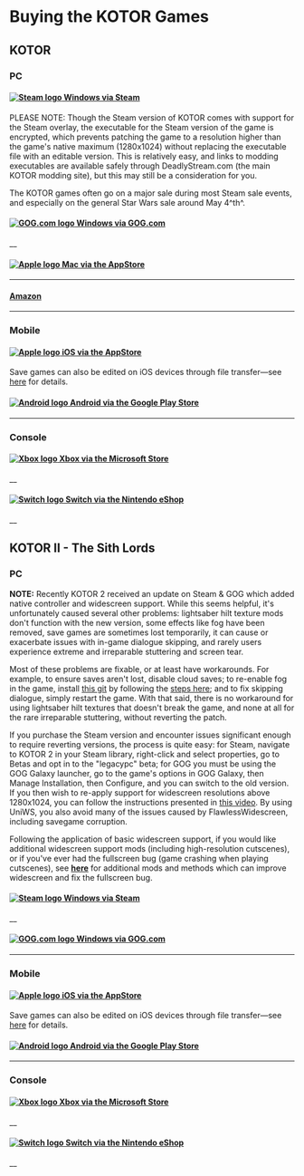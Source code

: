 # Buying the KOTOR Games

## KOTOR

### PC

#### [![Steam logo](/Steam_logo.svg) Windows via Steam](http://store.steampowered.com/app/32370/)

PLEASE NOTE: Though the Steam version of KOTOR comes with support for the Steam overlay, the executable for the Steam version of the game is encrypted, which prevents patching the game to a resolution higher than the game's native maximum (1280x1024) without replacing the executable file with an editable version. This is relatively easy, and links to modding executables are available safely through DeadlyStream.com (the main KOTOR modding site), but this may still be a consideration for you.

The KOTOR games often go on a major sale during most Steam sale events, and especially on the general Star Wars sale around May 4^th^.

#### [![GOG.com logo](/GOG.com_logo.svg) Windows via GOG.com](https://www.gog.com/game/star_wars_knights_of_the_old_republic)

__

#### [![Apple logo](/Apple_logo_white.svg) Mac via the AppStore](https://itunes.apple.com/us/app/star-wars-knights-old-republic/id416608891?mt=12)

___

#### [Amazon](https://gaming.amazon.com/star-wars-knights-of-the-old-republic-aga/dp/amzn1.pg.item.37653d14-bc85-4256-90a6-0515943686ba?ingress=amzn&ref_=SM_StarWarsKnightsoftheOldRepublic_S01_FGWP_CRWN)

___

### Mobile

#### [![Apple logo](/Apple_logo_white.svg) iOS via the AppStore](https://apps.apple.com/us/app/star-wars-kotor/id611436052)

Save games can also be edited on iOS devices through file transfer—see [here](http://www.reddit.com/r/kotor/comments/2e7x2d/editing_save_games_on_the_ios_version_of_kotor/) for details.

#### [![Android logo](/Android_logo.svg) Android via the Google Play Store](https://play.google.com/store/apps/details?id=com.aspyr.swkotor&hl=en)

___

### Console

#### [![Xbox logo](/Xbox_logo.svg) Xbox via the Microsoft Store](https://www.xbox.com/en-us/games/store/STAR-WARS-Knights-of-the-Old-Republic/BS8LFD7729CL)

__

#### [![Switch logo](/Switch_logo.svg) Switch via the Nintendo eShop](https://www.nintendo.com/games/detail/star-wars-knights-of-the-old-republic-switch/)

__

## KOTOR II - The Sith Lords

### PC

**NOTE:** Recently KOTOR 2 received an update on Steam & GOG which added native controller and widescreen support. While this seems helpful, it's unfortunately caused several other problems: lightsaber hilt texture mods don't function with the new version, some effects like fog have been removed, save games are sometimes lost temporarily, it can cause or exacerbate issues with in-game dialogue skipping, and rarely users experience extreme and irreparable stuttering and screen tear.

Most of these problems are fixable, or at least have workarounds. For example, to ensure saves aren't lost, disable cloud saves; to re-enable fog in the game, install [this git](https://github.com/HappyFunTimes01/ShaderOverride/blob/master/README.md) by following the [steps here](https://www.reddit.com/r/kotor/comments/67578l/aspyr_wont_patch_the_fog_on_dxun_but_a_fan_made/); and to fix skipping dialogue, simply restart the game. With that said, there is no workaround for using lightsaber hilt textures that doesn't break the game, and none at all for the rare irreparable stuttering, without reverting the patch.

If you purchase the Steam version and encounter issues significant enough to require reverting versions, the process is quite easy: for Steam, navigate to KOTOR 2 in your Steam library, right-click and select properties, go to Betas and opt in to the "legacypc" beta; for GOG you must be using the GOG Galaxy launcher, go to the game's options in GOG Galaxy, then Manage Installation, then Configure, and you can switch to the old version. If you then wish to re-apply support for widescreen resolutions above 1280x1024, you can follow the instructions presented in [this video](https://www.youtube.com/watch?v=pSiVC92dJHI). By using UniWS, you also avoid many of the issues caused by FlawlessWidescreen, including savegame corruption.

Following the application of basic widescreen support, if you would like additional widescreen support mods (including high-resolution cutscenes), or if you've ever had the fullscreen bug (game crashing when playing cutscenes), see [**here**](/r/kotor/wiki/k2hiressupport) for additional mods and methods which can improve widescreen and fix the fullscreen bug.

#### [![Steam logo](/Steam_logo.svg) Windows via Steam](http://store.steampowered.com/app/208580/)

__

#### [![GOG.com logo](/GOG.com_logo.svg) Windows via GOG.com](https://www.gog.com/game/star_wars_knights_of_the_old_republic_ii_the_sith_lords)

___

### Mobile

#### [![Apple logo](/Apple_logo_white.svg) iOS via the AppStore](https://apps.apple.com/us/app/star-wars-kotor-ii/id963230767)

Save games can also be edited on iOS devices through file transfer—see [here](http://www.reddit.com/r/kotor/comments/2e7x2d/editing_save_games_on_the_ios_version_of_kotor/) for details.

#### [![Android logo](/Android_logo.svg) Android via the Google Play Store](https://play.google.com/store/apps/details?id=com.aspyr.swkotorii&hl=en_US&gl=US)

___

### Console

#### [![Xbox logo](/Xbox_logo.svg) Xbox via the Microsoft Store](https://www.xbox.com/en-us/games/store/star-wars-kotor-ii/bq4gd4ldgltb)

__

#### [![Switch logo](/Switch_logo.svg) Switch via the Nintendo eShop](https://www.nintendo.com/store/products/star-wars-knights-of-the-old-republic-ii-the-sith-lords-switch/)

__
